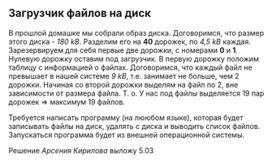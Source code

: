## Загрузчик файлов на диск

В прошлой домашке мы собрали образ диска. Договоримся, что размер этого диска - *180 kB*. Разделим его на **40** дорожек, по *4,5 kB* каждая. Зарезервируем для себя первые две дорожки, с номерами **0** и **1**. Нулевую дорожку оставим под загрузчик. В первую дорожку положим таблицу с информацией о файлах.
Договоримся, что каждый файл не превышает в нашей системе *9 kB*, т.е. занимает не больше, чем 2 дорожки. Начиная со второй дорожки выделям на файл по 2, вне зависимости от размера файла. Т. о. У нас под файлы выделяется 19 пар дорожек => максимум 19 файлов.

Требуется написать программу (на лююбом языке), которая будет записывать файлы на диск, удалять с диска и выводить список файлов. 
Запускаться программа будет из внешней операционной системы.

Решение *Арсения Кирилова* выложу 5.03
